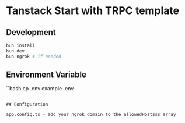 # Tanstack Start with TRPC template

## Development

```bash
bun install
bun dev
bun ngrok # if needed
```

## Environment Variable

``bash
cp .env.example .env
```

## Configuration

app.config.ts - add your ngrok domain to the allowedHostsss array
